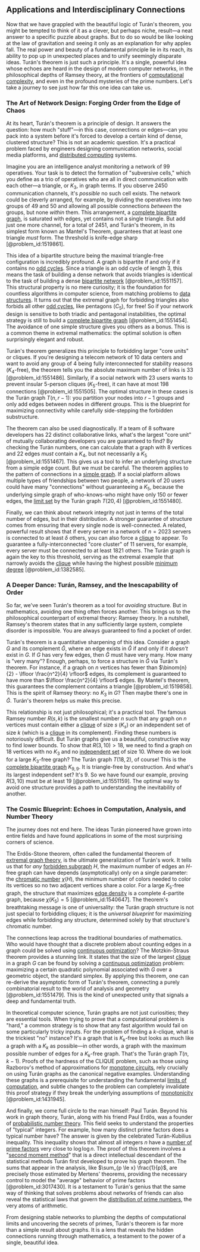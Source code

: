 ## Applications and Interdisciplinary Connections

Now that we have grappled with the beautiful logic of Turán's theorem, you might be tempted to think of it as a clever, but perhaps niche, result—a neat answer to a specific puzzle about graphs. But to do so would be like looking at the law of gravitation and seeing it only as an explanation for why apples fall. The real power and beauty of a fundamental principle lie in its reach, its ability to pop up in unexpected places and to unify seemingly disparate ideas. Turán's theorem is just such a principle. It's a single, powerful idea whose echoes are heard in the design of modern computer networks, in the philosophical depths of Ramsey theory, at the frontiers of [computational complexity](@article_id:146564), and even in the profound mysteries of the prime numbers. Let's take a journey to see just how far this one idea can take us.

### The Art of Network Design: Forging Order from the Edge of Chaos

At its heart, Turán's theorem is a principle of design. It answers the question: how much "stuff"—in this case, connections or edges—can you pack into a system before it's forced to develop a certain kind of dense, clustered structure? This is not an academic question. It's a practical problem faced by engineers designing communication networks, social media platforms, and [distributed computing](@article_id:263550) systems.

Imagine you are an intelligence analyst monitoring a network of 99 operatives. Your task is to detect the formation of "subversive cells," which you define as a trio of operatives who are all in direct communication with each other—a triangle, or $K_3$, in graph terms. If you observe 2450 communication channels, it's *possible* no such cell exists. The network could be cleverly arranged, for example, by dividing the operatives into two groups of 49 and 50 and allowing all possible connections *between* the groups, but none *within* them. This arrangement, a [complete bipartite graph](@article_id:275735), is saturated with edges, yet contains not a single triangle. But add just one more channel, for a total of 2451, and Turán's theorem, in its simplest form known as Mantel's Theorem, guarantees that at least one triangle *must* form. The threshold is knife-edge sharp [@problem_id:1519861].

This idea of a bipartite structure being the maximal triangle-free configuration is incredibly profound. A graph is bipartite if and only if it contains no [odd cycles](@article_id:270793). Since a triangle is an odd cycle of length 3, this means the task of building a dense network that avoids triangles is identical to the task of building a dense [bipartite network](@article_id:196621) [@problem_id:1551157]. This structural property is no mere curiosity; it is the foundation for countless algorithms in computer science, from matching problems to [data structures](@article_id:261640). It turns out that the extremal graph for forbidding triangles also forbids all other [odd cycles](@article_id:270793), like pentagons ($C_5$), for free! So if your network design is sensitive to both triadic and pentagonal instabilities, the optimal strategy is still to build a [complete bipartite graph](@article_id:275735) [@problem_id:1551454]. The avoidance of one simple structure gives you others as a bonus. This is a common theme in extremal mathematics: the optimal solution is often surprisingly elegant and robust.

Turán's theorem generalizes this principle to forbidding larger "core units" or cliques. If you're designing a telecom network of 10 data centers and want to avoid any group of 4 being fully interconnected for stability reasons ($K_4$-free), the theorem tells you the absolute maximum number of links is 33 [@problem_id:1551486]. Similarly, if a social network with 23 users wants to prevent insular 5-person cliques ($K_5$-free), it can have at most 198 connections [@problem_id:1551505]. The optimal structure in these cases is the Turán graph $T(n, r-1)$: you partition your nodes into $r-1$ groups and only add edges between nodes in different groups. This is the blueprint for maximizing connectivity while carefully side-stepping the forbidden substructure.

The theorem can also be used diagnostically. If a team of 8 software developers has 22 distinct collaborative links, what's the largest "core unit" of mutually collaborating developers you are guaranteed to find? By checking the Turán numbers, one can calculate that a graph with 8 vertices and 22 edges *must* contain a $K_4$, but not necessarily a $K_5$ [@problem_id:1551467]. This gives us a tool to infer an underlying structure from a simple edge count. But we must be careful. The theorem applies to the pattern of connections in a [simple graph](@article_id:274782). If a social platform allows multiple types of friendships between two people, a network of 20 users could have many "connections" without guaranteeing a $K_5$, because the underlying simple graph of who-knows-who might have only 150 or fewer edges, the [limit set](@article_id:138132) by the Turán graph $T(20,4)$ [@problem_id:1551480].

Finally, we can think about network integrity not just in terms of the total number of edges, but in their distribution. A stronger guarantee of structure comes from ensuring that every single node is well-connected. A related, powerful result shows that if every server in a network of $n=2023$ servers is connected to at least $\delta$ others, you can also force a [clique](@article_id:275496) to appear. To guarantee a fully-interconnected "core cluster" of 11 servers, for example, every server must be connected to at least 1821 others. The Turán graph is again the key to this threshold, serving as the extremal example that narrowly avoids the [clique](@article_id:275496) while having the highest possible [minimum degree](@article_id:273063) [@problem_id:1382585].

### A Deeper Dance: Turán, Ramsey, and the Inescapability of Order

So far, we've seen Turán's theorem as a tool for *avoiding* structure. But in mathematics, avoiding one thing often forces another. This brings us to the philosophical counterpart of extremal theory: Ramsey theory. In a nutshell, Ramsey's theorem states that in any sufficiently large system, complete disorder is impossible. You are always guaranteed to find a pocket of order.

Turán's theorem is a quantitative sharpening of this idea. Consider a graph $G$ and its complement $\bar{G}$, where an edge exists in $\bar{G}$ if and only if it *doesn't* exist in $G$. If $G$ has very few edges, then $\bar{G}$ must have very many. How many is "very many"? Enough, perhaps, to force a structure in $\bar{G}$ via Turán's theorem. For instance, if a graph on $n$ vertices has fewer than $\binom{n}{2} - \lfloor \frac{n^2}{4} \rfloor$ edges, its complement is guaranteed to have more than $\lfloor \frac{n^2}{4} \rfloor$ edges. By Mantel's theorem, this guarantees the complement contains a triangle [@problem_id:1519858]. This is the spirit of Ramsey theory: no $K_3$ in $G$? Then maybe there's one in $\bar{G}$. Turán's theorem helps us make this precise.

This relationship is not just philosophical; it's a practical tool. The famous Ramsey number $R(s, k)$ is the smallest number $n$ such that any graph on $n$ vertices must contain either a [clique](@article_id:275496) of size $s$ ($K_s$) or an independent set of size $k$ (which is a [clique](@article_id:275496) in its complement). Finding these numbers is notoriously difficult. But Turán graphs give us a beautiful, constructive way to find lower bounds. To show that $R(3, 10) > 18$, we need to find a graph on 18 vertices with no $K_3$ and no [independent set](@article_id:264572) of size 10. Where do we look for a large $K_3$-free graph? The Turán graph $T(18, 2)$, of course! This is the [complete bipartite graph](@article_id:275735) $K_{9,9}$. It is triangle-free by construction. And what's its largest independent set? It's 9. So we have found our example, proving $R(3, 10)$ must be at least 19 [@problem_id:1551159]. The optimal way to avoid one structure provides a path to understanding the inevitability of another.

### The Cosmic Blueprint: Echoes in Computation, Analysis, and Number Theory

The journey does not end here. The ideas Turán pioneered have grown into entire fields and have found applications in some of the most surprising corners of science.

The Erdős-Stone theorem, often called the fundamental theorem of [extremal graph theory](@article_id:274640), is the ultimate generalization of Turán's work. It tells us that for *any* [forbidden subgraph](@article_id:261309) $H$, the maximum number of edges an $H$-free graph can have depends (asymptotically) only on a single parameter: the [chromatic number](@article_id:273579) $\chi(H)$, the minimum number of colors needed to color its vertices so no two adjacent vertices share a color. For a large $K_5$-free graph, the structure that maximizes [edge density](@article_id:270610) is a complete 4-partite graph, because $\chi(K_5)=5$ [@problem_id:1540647]. The theorem's breathtaking message is one of universality: the Turán graph structure is not just special to forbidding cliques; it is the *universal blueprint* for maximizing edges while forbidding any structure, determined solely by that structure's chromatic number.

The connections leap across the traditional boundaries of mathematics. Who would have thought that a discrete problem about counting edges in a graph could be solved using [continuous optimization](@article_id:166172)? The Motzkin-Straus theorem provides a stunning link. It states that the size of the largest [clique](@article_id:275496) in a graph $G$ can be found by solving a [continuous optimization](@article_id:166172) problem: maximizing a certain quadratic polynomial associated with $G$ over a geometric object, the standard simplex. By applying this theorem, one can re-derive the asymptotic form of Turán's theorem, connecting a purely combinatorial result to the world of analysis and geometry [@problem_id:1551479]. This is the kind of unexpected unity that signals a deep and fundamental truth.

In theoretical computer science, Turán graphs are not just curiosities; they are essential tools. When trying to prove that a computational problem is "hard," a common strategy is to show that any fast algorithm would fail on some particularly tricky inputs. For the problem of finding a $k$-clique, what is the trickiest "no" instance? It's a graph that is $K_k$-free but looks as much like a graph with a $K_k$ as possible—in other words, a graph with the maximum possible number of edges for a $K_k$-free graph. That's the Turán graph $T(n, k-1)$. Proofs of the hardness of the CLIQUE problem, such as those using Razborov's method of approximations for [monotone circuits](@article_id:274854), rely crucially on using Turán graphs as the canonical negative examples. Understanding these graphs is a prerequisite for understanding the fundamental [limits of computation](@article_id:137715), and subtle changes to the problem can completely invalidate this proof strategy if they break the underlying assumptions of [monotonicity](@article_id:143266) [@problem_id:1431945].

And finally, we come full circle to the man himself: Paul Turán. Beyond his work in graph theory, Turán, along with his friend Paul Erdős, was a founder of [probabilistic number theory](@article_id:182043). This field seeks to understand the properties of "typical" integers. For example, how many distinct prime factors does a typical number have? The answer is given by the celebrated Turán-Kubilius inequality. This inequality shows that almost all integers $n$ have a [number of prime factors](@article_id:634859) very close to $\log\log n$. The proof of this theorem involves a "[second moment method](@article_id:260489)" that is a direct intellectual descendant of the statistical methods Turán first developed to prove his graph theorem. The sums that appear in the analysis, like $\sum_{p \le x} \frac{1}{p}$, are precisely those estimated by Mertens' theorems, providing the necessary control to model the "average" behavior of prime factors [@problem_id:3017430]. It is a testament to Turán's genius that the same way of thinking that solves problems about networks of friends can also reveal the statistical laws that govern the [distribution of prime numbers](@article_id:636953), the very atoms of arithmetic.

From designing stable networks to plumbing the depths of computational limits and uncovering the secrets of primes, Turán's theorem is far more than a simple result about graphs. It is a lens that reveals the hidden connections running through mathematics, a testament to the power of a single, beautiful idea.